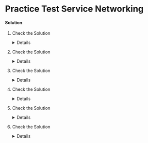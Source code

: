# Practice Test Service Networking

#### Solution 

  1. Check the Solution

     <details>

      ```
      172.17.0.0/16
      ```
     </details>

  2. Check the Solution

     <details>

      ```
      10.32.0.0/12
      ```
     </details>

  3. Check the Solution

     <details>

      ```
      10.96.0.0/12
      ```
     </details>

  4. Check the Solution

     <details>

      ```
      2
      ```
     </details>

  5. Check the Solution

     <details>

      ```
      iptables
      ```
     </details>

  6. Check the Solution

     <details>

      ```
      using daemonset
      ```
     </details>

